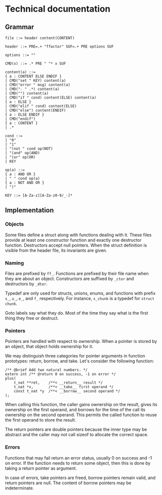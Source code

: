 Technical documentation
=======================

Grammar
-------

```
file ::= header content(CONTENT)

header ::= PRE=.+ "ffactor" SUF=.+ PRE options SUF

options ::= ""

CMD(x) ::= .* PRE " "* x SUF

content(a) ::=
{ a : CONTENT ELSE ENDIF }
| CMD("set " KEY) content(a)
| CMD("error " msg) content(a)
| CMD("- " .*) content(a)
| CMD("") content(a)
| CMD("if " cond) content(ELSE) content(a)
{ a : ELSE }
| CMD("elif " cond) content(ELSE)
| CMD("else") content(ENDIF)
{ a : ELSE ENDIF }
| CMD("endif")
{ a : CONTENT }
| .*

cond ::=
| "0"
| "1"
| "(not " cond op(NOT)
| "(and" op(AND)
| "(or" op(OR)
| KEY

op(a) ::=
{ a : AND OR }
| " " cond op(a)
{ a : NOT AND OR }
| ")"

KEY ::= [A-Za-z][A-Za-z0-9/_-]*
```

Implementation
--------------

### Objects

Some files define a struct along with functions dealing with it. These
files provide at least one constructor function and exactly one
destructor function. Destructors accept null pointers. When the struct
definition is visible from the header file, its invariants are given.

### Naming

Files are prefixed by `ff_`. Functions are prefixed by their file name
when they are about an object. Constructors are suffixed by `_ctor`
and destructors by `_dtor`.

Typedef are only used for structs, unions, enums, and functions with
prefix `s_`, `u_`, `e_`, and `f_` respectively. For instance,
`s_chunk` is a typedef for `struct chunk`.

Goto labels say what they do. Most of the time they say what is the
first thing they free or destruct.

### Pointers

Pointers are handled with respect to ownership. When a pointer is
stored by an object, that object holds ownership for it.

We may distinguish three categories for pointer arguments in function
prototypes: return, borrow, and take. Let's consider the following
function:

    /** @brief Add two natural numbers. */
    extern int /** @return 0 on success, -1 on error */
    plus(
        t_nat **ret,    /**< __return__ result */
        t_nat *x,       /**< __take__ first operand */
        const t_nat *y  /**< __borrow__ second operand */
    );

When calling this function, the caller gains ownership on the result,
gives its ownership on the first operand, and borrows for the time of
the call its ownership on the second operand. This permits the called
function to reuse the first operand to store the result.

The return pointers are double pointers because the inner type may be
abstract and the caller may not call sizeof to allocate the correct
space.

### Errors

Functions that may fail return an error status, usually 0 on success
and -1 on error. If the function needs to return some object, then
this is done by taking a return pointer as argument.

In case of errors, take pointers are freed, borrow pointers remain
valid, and return pointers are null. The content of borrow pointers
may be indeterminate.
